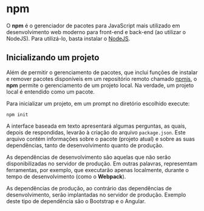 # npm

O **npm** é o gerenciador de pacotes para JavaScript mais utilizado em desenvolvimento web moderno para front-end e back-end (ao utilizar o NodeJS). Para utilizá-lo, basta instalar o [NodeJS](https://nodejs.org/). 

## Inicializando um projeto

Além de permitir o gerenciamento de pacotes, que inclui funções de instalar e remover pacotes disponíveis em um repositório remoto chamado [npmjs](https://www.npmjs.com/), o **npm** permite o gerenciamento de um projeto local. Na verdade, um projeto local é entendido como um pacote.

Para inicializar um projeto, em um prompt no diretório escolhido execute:

```
npm init
```

A interface baseada em texto apresentará algumas perguntas, as quais, depois de respondidas, levarão à criação do arquivo `package.json`. Este arquivo contém informações sobre o pacote (projeto atual) e sobre as suas dependências, tanto de desenvolvimento quanto de produção.

As dependências de desenvolvimento são aquelas que não serão disponibilizadas no servidor de produção. Em outras palavras, represemtam ferramentas, por exemplo, que executarão apenas localmente, durante o tempo de desenvolvimento (como o **Webpack**).

As dependências de produção, ao contrário das dependências de desenvolvimento, serão implantadas no servidor de produção. Exemplo deste tipo de dependência são o Bootstrap e o Angular.

